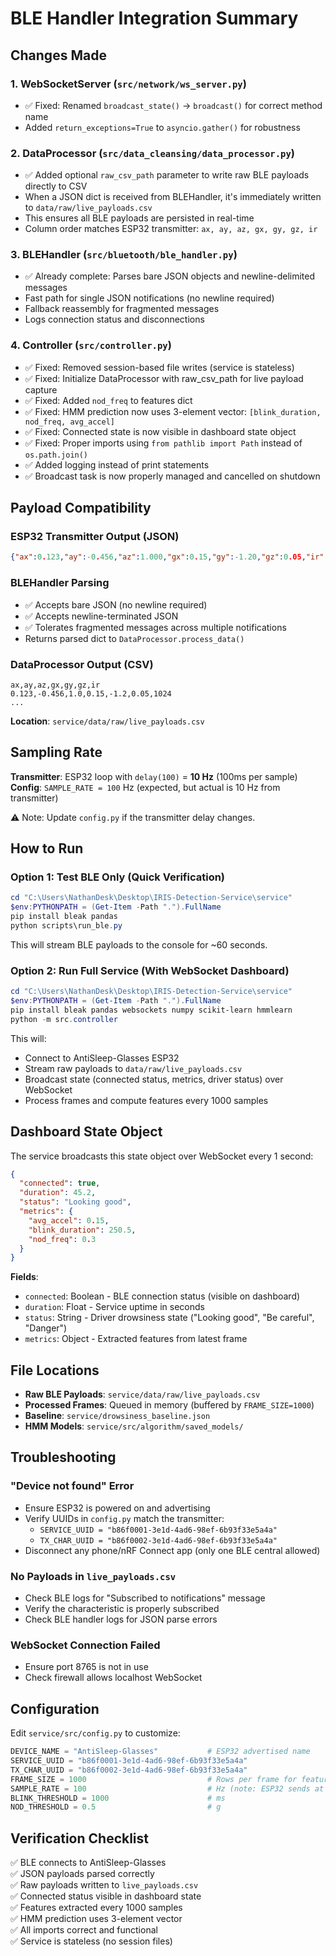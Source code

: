# BLE Handler Integration Summary

## Changes Made

### 1. **WebSocketServer** (`src/network/ws_server.py`)
- ✅ Fixed: Renamed `broadcast_state()` → `broadcast()` for correct method name
- Added `return_exceptions=True` to `asyncio.gather()` for robustness

### 2. **DataProcessor** (`src/data_cleansing/data_processor.py`)
- ✅ Added optional `raw_csv_path` parameter to write raw BLE payloads directly to CSV
- When a JSON dict is received from BLEHandler, it's immediately written to `data/raw/live_payloads.csv`
- This ensures all BLE payloads are persisted in real-time
- Column order matches ESP32 transmitter: `ax, ay, az, gx, gy, gz, ir`

### 3. **BLEHandler** (`src/bluetooth/ble_handler.py`)
- ✅ Already complete: Parses bare JSON objects and newline-delimited messages
- Fast path for single JSON notifications (no newline required)
- Fallback reassembly for fragmented messages
- Logs connection status and disconnections

### 4. **Controller** (`src/controller.py`)
- ✅ Fixed: Removed session-based file writes (service is stateless)
- ✅ Fixed: Initialize DataProcessor with raw_csv_path for live payload capture
- ✅ Fixed: Added `nod_freq` to features dict
- ✅ Fixed: HMM prediction now uses 3-element vector: `[blink_duration, nod_freq, avg_accel]`
- ✅ Fixed: Connected state is now visible in dashboard state object
- ✅ Fixed: Proper imports using `from pathlib import Path` instead of `os.path.join()`
- ✅ Added logging instead of print statements
- ✅ Broadcast task is now properly managed and cancelled on shutdown

## Payload Compatibility

### ESP32 Transmitter Output (JSON)
```json
{"ax":0.123,"ay":-0.456,"az":1.000,"gx":0.15,"gy":-1.20,"gz":0.05,"ir":1024}
```

### BLEHandler Parsing
- ✅ Accepts bare JSON (no newline required)
- ✅ Accepts newline-terminated JSON
- ✅ Tolerates fragmented messages across multiple notifications
- Returns parsed dict to `DataProcessor.process_data()`

### DataProcessor Output (CSV)
```
ax,ay,az,gx,gy,gz,ir
0.123,-0.456,1.0,0.15,-1.2,0.05,1024
...
```
**Location**: `service/data/raw/live_payloads.csv`

## Sampling Rate

**Transmitter**: ESP32 loop with `delay(100)` = **10 Hz** (100ms per sample)  
**Config**: `SAMPLE_RATE = 100` Hz (expected, but actual is 10 Hz from transmitter)

⚠️ Note: Update `config.py` if the transmitter delay changes.

## How to Run

### Option 1: Test BLE Only (Quick Verification)
```powershell
cd "C:\Users\NathanDesk\Desktop\IRIS-Detection-Service\service"
$env:PYTHONPATH = (Get-Item -Path ".").FullName
pip install bleak pandas
python scripts\run_ble.py
```
This will stream BLE payloads to the console for ~60 seconds.

### Option 2: Run Full Service (With WebSocket Dashboard)
```powershell
cd "C:\Users\NathanDesk\Desktop\IRIS-Detection-Service\service"
$env:PYTHONPATH = (Get-Item -Path ".").FullName
pip install bleak pandas websockets numpy scikit-learn hmmlearn
python -m src.controller
```
This will:
- Connect to AntiSleep-Glasses ESP32
- Stream raw payloads to `data/raw/live_payloads.csv`
- Broadcast state (connected status, metrics, driver status) over WebSocket
- Process frames and compute features every 1000 samples

## Dashboard State Object

The service broadcasts this state object over WebSocket every 1 second:

```json
{
  "connected": true,
  "duration": 45.2,
  "status": "Looking good",
  "metrics": {
    "avg_accel": 0.15,
    "blink_duration": 250.5,
    "nod_freq": 0.3
  }
}
```

**Fields**:
- `connected`: Boolean - BLE connection status (visible on dashboard)
- `duration`: Float - Service uptime in seconds
- `status`: String - Driver drowsiness state ("Looking good", "Be careful", "Danger")
- `metrics`: Object - Extracted features from latest frame

## File Locations

- **Raw BLE Payloads**: `service/data/raw/live_payloads.csv`
- **Processed Frames**: Queued in memory (buffered by `FRAME_SIZE=1000`)
- **Baseline**: `service/drowsiness_baseline.json`
- **HMM Models**: `service/src/algorithm/saved_models/`

## Troubleshooting

### "Device not found" Error
- Ensure ESP32 is powered on and advertising
- Verify UUIDs in `config.py` match the transmitter:
  - `SERVICE_UUID = "b86f0001-3e1d-4ad6-98ef-6b93f33e5a4a"`
  - `TX_CHAR_UUID = "b86f0002-3e1d-4ad6-98ef-6b93f33e5a4a"`
- Disconnect any phone/nRF Connect app (only one BLE central allowed)

### No Payloads in `live_payloads.csv`
- Check BLE logs for "Subscribed to notifications" message
- Verify the characteristic is properly subscribed
- Check BLE handler logs for JSON parse errors

### WebSocket Connection Failed
- Ensure port 8765 is not in use
- Check firewall allows localhost WebSocket

## Configuration

Edit `service/src/config.py` to customize:

```python
DEVICE_NAME = "AntiSleep-Glasses"           # ESP32 advertised name
SERVICE_UUID = "b86f0001-3e1d-4ad6-98ef-6b93f33e5a4a"
TX_CHAR_UUID = "b86f0002-3e1d-4ad6-98ef-6b93f33e5a4a"
FRAME_SIZE = 1000                           # Rows per frame for feature extraction
SAMPLE_RATE = 100                           # Hz (note: ESP32 sends at ~10 Hz actual)
BLINK_THRESHOLD = 1000                      # ms
NOD_THRESHOLD = 0.5                         # g
```

## Verification Checklist

✅ BLE connects to AntiSleep-Glasses  
✅ JSON payloads parsed correctly  
✅ Raw payloads written to `live_payloads.csv`  
✅ Connected status visible in dashboard state  
✅ Features extracted every 1000 samples  
✅ HMM prediction uses 3-element vector  
✅ All imports correct and functional  
✅ Service is stateless (no session files)  
